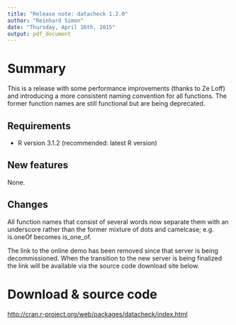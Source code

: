 ```yaml
---
title: "Release note: datacheck 1.2.0"
author: "Reinhard Simon"
date: "Thursday, April 16th, 2015"
output: pdf_document
---
```


Summary
========

This is a release with some performance improvements (thanks to Ze Loff) and introducing a more consistent naming convention for all functions. The former function names are still functional but are being deprecated.

Requirements
-----------
- R version 3.1.2 (recommended: latest R version)

New features
----
None.

Changes
------

All function names that consist of several words now separate them with an underscore rather than the former mixture of dots and camelcase; e.g. is.oneOf becomes is_one_of.

The link to the online demo has been removed since that server is being decommissioned. When the transition to the new server is being finalized the link will be available via the source code download site below.

Download & source code
========
http://cran.r-project.org/web/packages/datacheck/index.html




